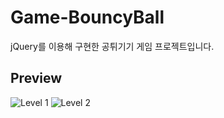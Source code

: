 # Game-BouncyBall
jQuery를 이용해 구현한 공튀기기 게임 프로젝트입니다.

Preview
---
![Level 1](https://user-images.githubusercontent.com/60736222/74797622-dcf65480-530e-11ea-9e4b-fa084321b699.PNG)
![Level 2](https://user-images.githubusercontent.com/60736222/74797628-df58ae80-530e-11ea-9589-c633a51ddffa.PNG)

